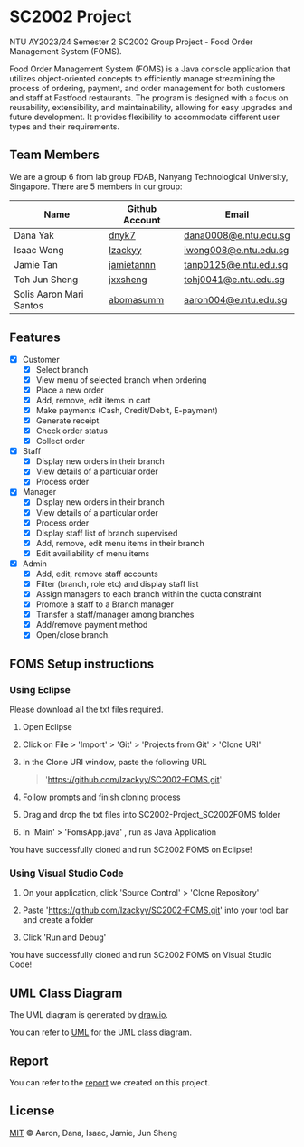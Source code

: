 # SC2002 Project 

NTU AY2023/24 Semester 2 SC2002 Group Project - Food Order Management System (FOMS).

Food Order Management System (FOMS) is a Java console application that utilizes object-oriented concepts to efficiently manage streamlining the process of ordering, payment,
and order management for both customers and staff at Fastfood restaurants. The program is designed with a focus on reusability, extensibility, and maintainability, allowing for easy upgrades and future development. It provides flexibility to accommodate different user types and their requirements.

## Team Members

We are a group 6 from lab group FDAB, Nanyang Technological University, Singapore. There are 5 members in our group:

| Name         | Github Account                                  | Email                 |
|--------------|-------------------------------------------------|-----------------------|         
| Dana Yak | [dnyk7](https://github.com/dnyk7) | [dana0008@e.ntu.edu.sg](mailto:dana0008@e.ntu.edu.sg) |
| Isaac Wong  | [Izackyy](https://github.com/Izackyy)         | [iwong008@e.ntu.edu.sg](mailto:iwong008@e.ntu.edu.sg) |
| Jamie Tan  | [jamietannn](https://github.com/jamietannn)   | [tanp0125@e.ntu.edu.sg](mailto:tanp0125@e.ntu.edu.sg)  |
| Toh Jun Sheng  | [jxxsheng](https://github.com/jxxsheng)   | [tohj0041@e.ntu.edu.sg](mailto:tohj0041@e.ntu.edu.sg)  |
|Solis Aaron Mari Santos| [abomasumm](https://github.com/abomasumm)           | [aaron004@e.ntu.edu.sg](mailto:aaron004@e.ntu.edu.sg) |


## Features
- [x] Customer
  - [x] Select branch
  - [x] View menu of selected branch when ordering
  - [x] Place a new order
  - [x] Add, remove, edit items in cart
  - [x] Make payments (Cash, Credit/Debit, E-payment)
  - [x] Generate receipt
  - [x] Check order status
  - [x] Collect order 

- [x] Staff
  - [x] Display new orders in their branch
  - [x] View details of a particular order
  - [x] Process order

- [x] Manager
  - [x] Display new orders in their branch
  - [x] View details of a particular order
  - [x] Process order
  - [x] Display staff list of branch supervised
  - [x] Add, remove, edit menu items in their branch
  - [x] Edit availiability of menu items
- [x] Admin
  - [x] Add, edit, remove staff accounts
  - [x] Filter (branch, role etc) and display staff list
  - [x] Assign managers to each branch within the quota constraint
  - [x] Promote a staff to a Branch manager
  - [x] Transfer a staff/manager among branches
  - [x] Add/remove payment method
  - [x] Open/close branch.

## FOMS Setup instructions
### Using Eclipse
Please download all the txt files required.

1) Open Eclipse

2) Click on File > 'Import' > 'Git' > 'Projects from Git' > 'Clone URI'

3) In the Clone URI window, paste the following URL
   > 'https://github.com/Izackyy/SC2002-FOMS.git'

4) Follow prompts and finish cloning process

5) Drag and drop the txt files into SC2002-Project_SC2002FOMS folder

6) In 'Main' > 'FomsApp.java' , run as Java Application

You have successfully cloned and run SC2002 FOMS on Eclipse!

### Using Visual Studio Code

1) On your application, click 'Source Control' > 'Clone Repository'

2) Paste 'https://github.com/Izackyy/SC2002-FOMS.git' into your tool bar and create a folder

3) Click 'Run and Debug'

You have successfully cloned and run SC2002 FOMS on Visual Studio Code!

## UML Class Diagram

The UML diagram is generated by [draw.io](https://draw.io/).

You can refer to [UML](https://github.com/Izackyy/SC2002-FOMS/blob/main/SC2002FOMS/SC2002%20UML%20diagram.drawio.png) for the UML class diagram.

## Report

You can refer to the [report](https://github.com/Izackyy/SC2002-FOMS/blob/main/SC2002FOMS/SC2002%20Report.pdf) we created on this project.

## License

[MIT](LICENSE) © Aaron, Dana, Isaac, Jamie, Jun Sheng
